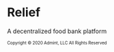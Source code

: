 # Relief
A decentralized food bank platform


<sub><sup>Copyright © 2020 Admint, LLC All Rights Reserved<sub><sup>
